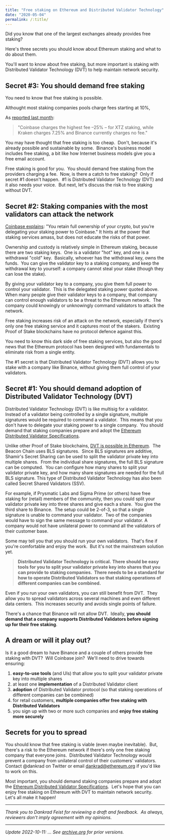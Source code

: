 ```yaml
---
title: "Free staking on Ethereum and Distributed Validator Technology"
date: "2020-05-04"
permalink: /:title/
---
```


Did you know that one of the largest exchanges already provides free staking?

Here's three secrets you should know about Ethereum staking and what to do about them.

You'll want to know about free staking, but more important is staking with Distributed Validator Technology (DVT) to help maintain network security.

## **Secret #3: You should demand free staking**

You need to know that free staking is possible.

Althought most staking companies pools charge fees starting at 10%, 

As [reported last month](https://www.theblockcrypto.com/linked/60916/coinbase-custody-is-the-biggest-tezos-staking-service-despite-charging-higher-fees):

> "Coinbase charges the highest fee –25% – for XTZ staking, while Kraken charges 7.25% and Binance currently charges no fee."

You may have thought that free staking is too cheap.  Don't, because it's already possible and sustainable by some.  Binance's business model includes free staking, a bit like how Internet business models give you a free email account. 

Free staking is good for you.  You should demand free staking from the providers charging a fee.  Now, is there a catch to free staking?  Only if secret #1 doesn't happen.  #1 is Distributed Validator Technology (DVT) and it also needs your voice.  But next, let's discuss the risk to free staking without DVT.

## **Secret #2: Staking companies with the most validators can attack the network**

[Coinbase explains](http://web.archive.org/web/20200328023024/https://help.coinbase.com/en/coinbase/trading-and-funding/other/staking-on-coinbase.html): "You retain full ownership of your crypto, but you’re delegating your staking power to Coinbase." It hints at the power that staking services amass, but does not educate the risks of that power.

Ownership and custody is relatively simple in Ethereum staking, because there are two staking keys.  One is a validator "hot" key, and one is a withdrawal "cold" key.  Basically, whoever has the withdrawal key, owns the funds.  You can give the validator key to a staking company, and keep the withdrawal key to yourself: a company cannot steal your stake (though they can lose the stake).

By giving your validator key to a company, you give them full power to control your validator.  This is the delegated staking power quoted above.  When many people give their validator keys to a company, that company can control enough validators to be a threat to the Ethereum network.  The company could knowingly or unknowingly command validators to attack the network.

Free staking increases risk of an attack on the network, especially if there's only one free staking service and it captures most of the stakers.  Existing Proof of Stake blockchains have no protocol defence against this.

You need to know this dark side of free staking services, but also the good news that the Ethereum protocol has been designed with fundamentals to eliminate risk from a single entity.

The #1 secret is that Distributed Validator Technology (DVT) allows you to stake with a company like Binance, without giving them full control of your validators.

## **Secret #1: You should demand adoption of Distributed Validator Technology (DVT)**

Distributed Validator Technology (DVT) is like multisig for a validator.  Instead of a validator being controlled by a single signature, multiple signatures would be required to command a validator.  This means that you don't have to delegate your staking power to a single company.  You should demand that staking companies prepare and adopt the [Ethereum Distributed Validator Specifications](https://github.com/ethereum/distributed-validator-specs).

Unlike other Proof of Stake blockchains, [DVT is possible in Ethereum](https://www.youtube.com/watch?v=Jtz9b7yWbLo).  The Beacon Chain uses BLS signatures.  Since BLS signatures are additive, Shamir's Secret Sharing can be used to split the validator private key into multiple shares.  From the individual share signatures, the full BLS signature can be computed.  You can configure how many shares to split your validator private key, and how many share signatures are needed for the full BLS signature. This type of Distributed Validator Technology has also been called Secret Shared Validators (SSV).

For example, if Prysmatic Labs and Sigma Prime (or others) have free staking for (retail) members of the community, then you could split your validator private key into three shares and give each a share.  You give the third share to Binance.  The setup could be 2-of-3, so that a single signature is unable to command your validator.  Two of the companies would have to sign the same message to command your validator. A company would not have unilateral power to command all the validators of their customer base.

Some may tell you that you should run your own validators.  That's fine if you're comfortable and enjoy the work.  But it's not the mainstream solution yet.

> **Distributed Validator Technology is critical.** **There should be easy tools for you to split your validator private key into shares that you can provide to staking companies.  There needs to be a standard for how to operate Distributed Validators so that staking operations of different companies can be combined.**

Even if you run your own validators, you can still benefit from DVT.  They allow you to spread validators across several machines and even different data centers.  This increases security and avoids single points of failure.

There's a chance that Binance will not allow DVT.  Ideally, **you should demand that a company supports Distributed Validators before signing up for their free staking**.

## **A dream or will it play out?**

Is it a good dream to have Binance and a couple of others provide free staking with DVT?  Will Coinbase join?  We'll need to drive towards ensuring:

1. **easy-to-use tools** (and UIs) that allow you to split your validator private key into multiple shares
2. at least one **implementation** of a Distributed Validator client
3. **adoption** of Distributed Validator protocol (so that staking operations of different companies can be combined)
4. for retail customers, **multiple companies offer free staking with Distributed Validators**
5. you sign up with two or more such companies and **enjoy free staking more securely**

## **Secrets for you to spread**

You should know that free staking is viable (even maybe inevitable).  But, there's a risk to the Ethereum network if there's only one free staking company that everyone joins.  Distributed Validator Technology would prevent a company from unilateral control of their customers' validators.  Contact @dankrad on Twitter or email dankrad@ethereum.org if you'd like to work on this.

Most important, you should demand staking companies prepare and adopt the [Ethereum Distributed Validator Specifications](https://github.com/ethereum/distributed-validator-specs).  Let's hope that you can enjoy free staking on Ethereum with DVT to maintain network security.  Let's all make it happen!

* * *

_Thank you to Dankrad Feist for reviewing a draft and feedback.  As always, reviewers don't imply agreement with my opinions._

* * *

_Update 2022-10-11: ... See [archive.org](https://web.archive.org/web/20220000000000*/https://ethos.dev/free-staking) for prior versions._

